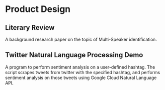 # Product Design

## Literary Review
A background research paper on the topic of Multi-Speaker identification.

## Twitter Natural Language Processing Demo
A program to perform sentiment analysis on a user-defined hashtag. The script scrapes tweets from twitter with the specified hashtag, and performs sentiment analysis on those tweets using Google Cloud Natural Language API.
